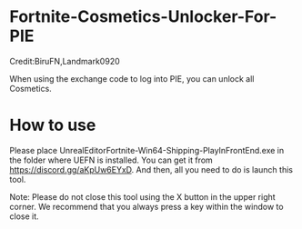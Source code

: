 # Fortnite-Cosmetics-Unlocker-For-PIE

Credit:BiruFN,Landmark0920

When using the exchange code to log into PIE, you can unlock all Cosmetics.

# How to use

Please place UnrealEditorFortnite-Win64-Shipping-PlayInFrontEnd.exe in the folder where UEFN is installed. You can get it from https://discord.gg/aKpUw6EYxD.
And then, all you need to do is launch this tool.

Note: Please do not close this tool using the X button in the upper right corner. We recommend that you always press a key within the window to close it.

